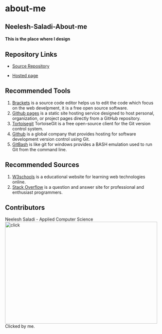 # about-me
## Neelesh-Saladi-About-me
#### This is the place where I design
## Repository Links
* [Source Repository](https://github.com/neeleshsaladi/about-me/edit/master/README.md)

* [Hosted page]()
## Recommended Tools
1. [Brackets](http://brackets.io/) is a source code editor helps us to edit the code which focus on the web develpment, it is a free open source software. 
2. [Github pages](https://pages.github.com/) is a static site hosting service designed to host personal, organization, or project pages directly from a GitHub repository.
3. [Tortoisegit](https://tortoisegit.org/) TortoiseGit is a free open-source client for the Git version control system.
4. [Github](https://github.com/) is a global company that provides hosting for software development version control using Git.
5. [GitBash](https://git-scm.com/downloads) is like git for windows provides a BASH emulation used to run Git from the command line.
## Recommended Sources
1. [W3schools](https://www.w3schools.com/) is a educational website for learning web technologies online.
2. [Stack Overflow](https://stackoverflow.com/)  is a question and answer site for professional and enthusiast programmers.
## Contributors
Neelesh Saladi - Applied Computer Science
<img src="click.jpg" alt="click" width="500" height="333">
Clicked by me.
